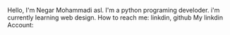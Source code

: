 Hello, I'm Negar Mohammadi asl. 
I'm a python programing develoder.
i'm currently learning web design.
How to reach me: linkdin,  github 
My linkdin Account: 
